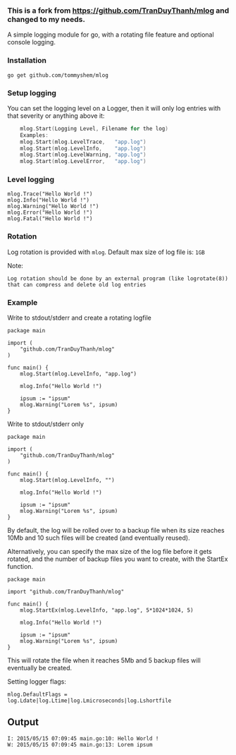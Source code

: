 ### This is a fork from https://github.com/TranDuyThanh/mlog and changed to my needs.

A simple logging module for go, with a rotating file feature and optional console logging.

### Installation
	
	go get github.com/tommyshem/mlog

### Setup logging
You can set the logging level on a Logger, then it will only log entries with that severity or anything above it:
```go	
	mlog.Start(Logging Level, Filename for the log)
	Examples:
	mlog.Start(mlog.LevelTrace,   "app.log")
	mlog.Start(mlog.LevelInfo,    "app.log")
	mlog.Start(mlog.LevelWarning, "app.log")
	mlog.Start(mlog.LevelError,   "app.log")
```
### Level logging

	mlog.Trace("Hello World !")
	mlog.Info("Hello World !")
	mlog.Warning("Hello World !")
	mlog.Error("Hello World !")
	mlog.Fatal("Hello World !")


	
### Rotation

Log rotation is provided with `mlog`. Default max size of log file is: `1GB`

Note:
	
	Log rotation should be done by an external program (like logrotate(8)) that can compress and delete old log entries

### Example

Write to stdout/stderr and create a rotating logfile


```
package main

import (
	"github.com/TranDuyThanh/mlog"
)

func main() {
	mlog.Start(mlog.LevelInfo, "app.log")

	mlog.Info("Hello World !")

	ipsum := "ipsum"
	mlog.Warning("Lorem %s", ipsum)
}
```


Write to stdout/stderr only

```
package main

import (
	"github.com/TranDuyThanh/mlog"
)

func main() {
	mlog.Start(mlog.LevelInfo, "")

	mlog.Info("Hello World !")

	ipsum := "ipsum"
	mlog.Warning("Lorem %s", ipsum)
}
```

By default, the log will be rolled over to a backup file when its size reaches 10Mb and 10 such files will be created (and eventually reused).

Alternatively, you can specify the max size of the log file before it gets rotated, and the number of backup files you want to create, with the StartEx function.

```
package main

import "github.com/TranDuyThanh/mlog"

func main() {
    mlog.StartEx(mlog.LevelInfo, "app.log", 5*1024*1024, 5)

    mlog.Info("Hello World !")

    ipsum := "ipsum"
    mlog.Warning("Lorem %s", ipsum)
}
```
This will rotate the file when it reaches 5Mb and 5 backup files will eventually be created.

Setting logger flags:
```
mlog.DefaultFlags = log.Ldate|log.Ltime|log.Lmicroseconds|log.Lshortfile
```

## Output

```
I: 2015/05/15 07:09:45 main.go:10: Hello World !
W: 2015/05/15 07:09:45 main.go:13: Lorem ipsum
```
